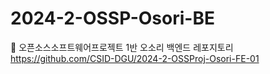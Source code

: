 # 2024-2-OSSP-Osori-BE
🍊 오픈소스소프트웨어프로젝트 1반 오소리 백엔드 레포지토리
https://github.com/CSID-DGU/2024-2-OSSProj-Osori-FE-01
